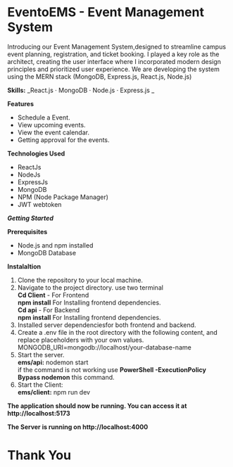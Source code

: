 # EventoEMS - Event Management System

Introducing our Event Management System,designed to streamline campus event planning, registration, and ticket booking. I played a key role as the architect, creating the user interface where I incorporated modern design principles and prioritized user experience. We are developing the system using the MERN stack (MongoDB, Express.js, React.js, Node.js)

**Skills:** _React.js · MongoDB · Node.js · Express.js _

**Features**

- Schedule a Event.
- View upcoming events.
- View the event calendar.
- Getting approval for the events.

**Technologies Used**

- ReactJs
- NodeJs
- ExpressJs
- MongoDB
- NPM (Node Package Manager)
- JWT webtoken

**_Getting Started_**

**Prerequisites**

- Node.js and npm installed
- MongoDB Database

**Instalaltion**

1. Clone the repository to your local machine.
2. Navigate to the project directory. use two terminal <br>
   **Cd Client** - For Frontend
   <br>
   **npm install** For Installing frontend dependencies.
   <br>
   **Cd api** - For Backend
   <br>
   **npm install** For Installing frontend dependencies.
   <br>
3. Installed server dependenciesfor both frontend and backend.
4. Create a .env file in the root directory with the following content, and replace placeholders with your own values. <br>
   MONGODB_URI=mongodb://localhost/your-database-name
5. Start the server.<br>
   **ems/api:** nodemon start<br>
   if the command is not working use **PowerShell -ExecutionPolicy Bypass nodemon** this command.
6. Start the Client:<br>
   **ems/client:** npm run dev

**The application should now be running. You can access it at http://localhost:5173**<br>

**The Server is running on http://localhost:4000**

<h1>Thank You</h1>
